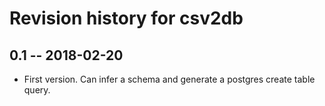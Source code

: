 # Revision history for csv2db

## 0.1  -- 2018-02-20

* First version. Can infer a schema and generate a postgres create table
  query.
